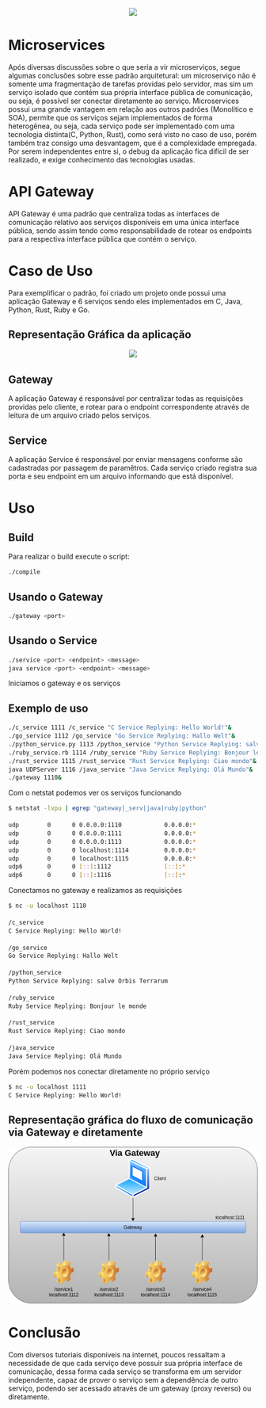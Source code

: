 <p align="center">
  <img src="https://www.xenonstack.com/images/insights/xenonstack-what-are-microservices.png" />
</p>

# Microservices
Após diversas discussões sobre o que seria a vir microserviços, segue algumas conclusões sobre esse padrão arquitetural:
um microserviço não é somente uma fragmentação de tarefas providas pelo servidor, mas sim um serviço isolado
que contém sua própria interface pública de comunicação, ou seja, é possível ser conectar diretamente ao serviço.
Microservices possui uma grande vantagem em relação aos outros padrões (Monolítico e SOA), permite que os serviços
sejam implementados de forma heterogênea, ou seja, cada serviço pode ser implementado com uma tecnologia distinta(C, Python, Rust),
como será visto no caso de uso, porém também traz consigo uma desvantagem, que é a complexidade empregada. Por serem independentes
entre si, o debug da aplicação fica difícil de ser realizado, e exige conhecimento das tecnologias usadas.

# API Gateway

API Gateway é uma padrão que centraliza todas as interfaces de comunicação relativo aos serviços
disponíveis em uma única interface pública, sendo assim tendo como responsabilidade de rotear os
endpoints para a respectiva interface pública que contém o serviço.

# Caso de Uso

Para exemplificar o padrão, foi criado um projeto onde possui uma aplicação Gateway e 6 serviços sendo eles implementados em C, 
Java, Python, Rust, Ruby e Go.

## Representação Gráfica da aplicação
<p align="center">
  <img src="https://drive.google.com/file/d/1QeRpBEp8sn6WoqxcopnQW7--LMIaI-3X/view?usp=sharing" />
</p>

## Gateway 

A aplicação Gateway é responsável por centralizar todas as requisições providas pelo cliente, e rotear para o endpoint correspondente
através de leitura de um arquivo criado pelos serviços.

## Service

A aplicação Service é responsável por enviar mensagens conforme são cadastradas por passagem de paramêtros. Cada serviço criado
registra sua porta e seu endpoint em um arquivo informando que está disponível.

# Uso
## Build
Para realizar o build execute o script:
```bash
./compile
```


## Usando o Gateway
```bash
./gateway <port>
```

## Usando o Service
```bash
./service <port> <endpoint> <message>
java service <port> <endpoint> <message>
```

Iniciamos o gateway e os serviços
## Exemplo de uso
```bash
./c_service 1111 /c_service "C Service Replying: Hello World!"&
./go_service 1112 /go_service "Go Service Replying: Hallo Welt"&
./python_service.py 1113 /python_service "Python Service Replying: salve Orbis Terrarum"&
./ruby_service.rb 1114 /ruby_service "Ruby Service Replying: Bonjour le monde"&
./rust_service 1115 /rust_service "Rust Service Replying: Ciao mondo"&
java UDPServer 1116 /java_service "Java Service Replying: Olá Mundo"&
./gateway 1110&
```

Com o netstat podemos ver os serviços funcionando

```bash
$ netstat -lvpu | egrep "gateway|_serv|java|ruby|python" 

udp        0      0 0.0.0.0:1110            0.0.0.0:*                           15797/./gateway     
udp        0      0 0.0.0.0:1111            0.0.0.0:*                           15751/./c_service   
udp        0      0 0.0.0.0:1113            0.0.0.0:*                           15753/python        
udp        0      0 localhost:1114          0.0.0.0:*                           15754/ruby          
udp        0      0 localhost:1115          0.0.0.0:*                           15755/./rust_servic 
udp6       0      0 [::]:1112               [::]:*                              15752/./go_service  
udp6       0      0 [::]:1116               [::]:*                              15756/java 
```

Conectamos no gateway e realizamos as requisições

```bash
$ nc -u localhost 1110

/c_service
C Service Replying: Hello World!

/go_service
Go Service Replying: Hallo Welt

/python_service
Python Service Replying: salve Orbis Terrarum

/ruby_service
Ruby Service Replying: Bonjour le monde

/rust_service
Rust Service Replying: Ciao mondo

/java_service
Java Service Replying: Olá Mundo

```

Porém podemos nos conectar diretamente no próprio serviço

```bash
$ nc -u localhost 1111
C Service Replying: Hello World!
```
## Representação gráfica do fluxo de comunicação via Gateway e diretamente
<p align="center">
  <img src="./image/animation.gif" />
</p>


# Conclusão 
Com diversos tutoriais disponíveis na internet, poucos ressaltam a necessidade de que cada serviço deve possuir sua própria interface
de comunicação, dessa forma cada serviço se transforma em um servidor independente, capaz de prover o serviço sem a dependência 
de outro serviço, podendo ser acessado através de um gateway (proxy reverso) ou diretamente.

